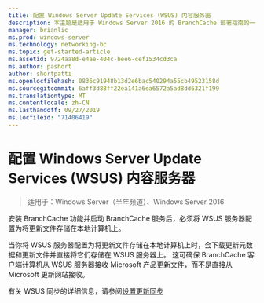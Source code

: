 ```yaml
---
title: 配置 Windows Server Update Services (WSUS) 内容服务器
description: 本主题是适用于 Windows Server 2016 的 BranchCache 部署指南的一部分，它演示了如何在分布式缓存模式和托管缓存模式下部署 BranchCache，以优化分支机构中的 WAN 带宽使用。
manager: brianlic
ms.prod: windows-server
ms.technology: networking-bc
ms.topic: get-started-article
ms.assetid: 9724aa8d-e4ae-404c-bee6-cef1534cd3ca
ms.author: pashort
author: shortpatti
ms.openlocfilehash: 0836c91948b13d2e6bac540294a55cb49523158d
ms.sourcegitcommit: 6aff3d88ff22ea141a6ea6572a5ad8dd6321f199
ms.translationtype: MT
ms.contentlocale: zh-CN
ms.lasthandoff: 09/27/2019
ms.locfileid: "71406419"
---
```

# <a name="configure-windows-server-update-services-wsus-content-servers"></a>配置 Windows Server Update Services (WSUS) 内容服务器

>适用于：Windows Server（半年频道）、Windows Server 2016

安装 BranchCache 功能并启动 BranchCache 服务后，必须将 WSUS 服务器配置为将更新文件存储在本地计算机上。 

当你将 WSUS 服务器配置为将更新文件存储在本地计算机上时，会下载更新元数据和更新文件并直接将它们存储在 WSUS 服务器上。 这可确保 BranchCache 客户端计算机从 WSUS 服务器接收 Microsoft 产品更新文件，而不是直接从 Microsoft 更新网站接收。  
  
有关 WSUS 同步的详细信息，请参阅[设置更新同步](https://technet.microsoft.com/library/mt612311.aspx)  